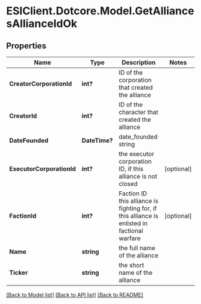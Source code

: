 # ESIClient.Dotcore.Model.GetAlliancesAllianceIdOk
## Properties

Name | Type | Description | Notes
------------ | ------------- | ------------- | -------------
**CreatorCorporationId** | **int?** | ID of the corporation that created the alliance | 
**CreatorId** | **int?** | ID of the character that created the alliance | 
**DateFounded** | **DateTime?** | date_founded string | 
**ExecutorCorporationId** | **int?** | the executor corporation ID, if this alliance is not closed | [optional] 
**FactionId** | **int?** | Faction ID this alliance is fighting for, if this alliance is enlisted in factional warfare | [optional] 
**Name** | **string** | the full name of the alliance | 
**Ticker** | **string** | the short name of the alliance | 

[[Back to Model list]](../README.md#documentation-for-models) [[Back to API list]](../README.md#documentation-for-api-endpoints) [[Back to README]](../README.md)

